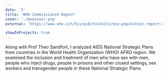 ```yaml
---
date: '3'
title: 'WHO-Commissioned Report'
cover: './msmcover.png'
external: 'https://www.who.int/hiv/pub/toolkits/key-population-report-afro/en/'

showInProjects: true
---
```


Along with Prof Theo Sandfort, I analyzed AIDS National Strategic Plans from countries in the World Health Organization (WHO) AFRO region. We examined the inclusion and treatment of men who have sex with men, people who inject drugs, people in prisons and other closed settings, sex workers and transgender people in these National Strategic Plans.
